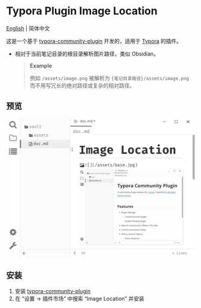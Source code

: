 # Typora Plugin Image Location

[English](./README.md) | 简体中文

这是一个基于 [typora-community-plugin][core] 开发的，适用于 [Typora](https://typora.io) 的插件。

- 相对于当前笔记目录的根目录解析图片路径，类似 Obsidian。

  > **Example**
  >
  > 例如 `/assets/image.png` 被解析为 `{笔记目录路径}/assets/image.png` 而不用写冗长的绝对路径或复杂的相对路径。

## 预览

![](./docs/assets/base.jpg)

## 安装

1. 安装 [typora-community-plugin][core]
2. 在 “设置 -> 插件市场” 中搜索 “Image Location” 并安装



[core]: https://github.com/typora-community-plugin/typora-community-plugin
